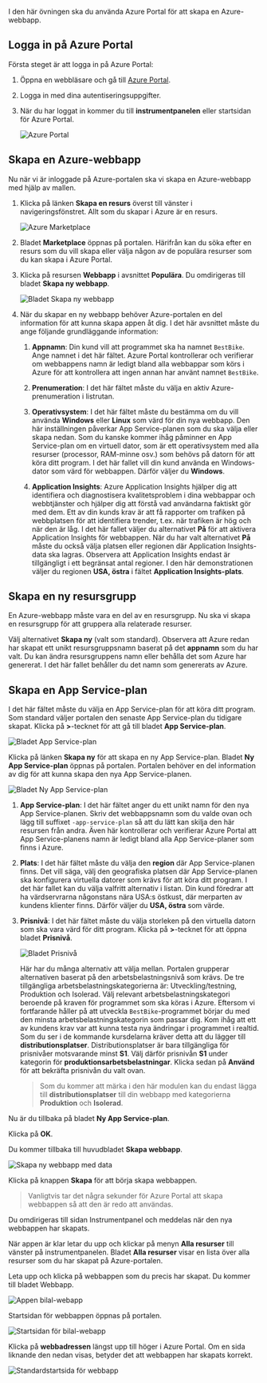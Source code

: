 I den här övningen ska du använda Azure Portal för att skapa en Azure-webbapp.

## <a name="log-in-to-the-azure-portal"></a>Logga in på Azure Portal

Första steget är att logga in på Azure Portal:

1. Öppna en webbläsare och gå till [Azure Portal](https://portal.azure.com).

1. Logga in med dina autentiseringsuppgifter.

1. När du har loggat in kommer du till **instrumentpanelen** eller startsidan för Azure Portal.

    ![Azure Portal](../media-draft/3-azure-portal.PNG)

## <a name="create-an-azure-web-app"></a>Skapa en Azure-webbapp

Nu när vi är inloggade på Azure-portalen ska vi skapa en Azure-webbapp med hjälp av mallen.

1. Klicka på länken **Skapa en resurs** överst till vänster i navigeringsfönstret. Allt som du skapar i Azure är en resurs.

    ![Azure Marketplace](../media-draft/3-market-place.PNG)

1. Bladet **Marketplace** öppnas på portalen. Härifrån kan du söka efter en resurs som du vill skapa eller välja någon av de populära resurser som du kan skapa i Azure Portal.

1. Klicka på resursen **Webbapp** i avsnittet **Populära**. Du omdirigeras till bladet **Skapa ny webbapp**.

    ![Bladet Skapa ny webbapp](../media-draft/3-create-new-web-app-page.PNG)

1. När du skapar en ny webbapp behöver Azure-portalen en del information för att kunna skapa appen åt dig. I det här avsnittet måste du ange följande grundläggande information:

    1. **Appnamn**: Din kund vill att programmet ska ha namnet `BestBike`. Ange namnet i det här fältet. Azure Portal kontrollerar och verifierar om webbappens namn är ledigt bland alla webbappar som körs i Azure för att kontrollera att ingen annan har använt namnet `BestBike`.

    1. **Prenumeration**: I det här fältet måste du välja en aktiv Azure-prenumeration i listrutan.

    1. **Operativsystem**: I det här fältet måste du bestämma om du vill använda **Windows** eller **Linux** som värd för din nya webbapp. Den här inställningen påverkar App Service-planen som du ska välja eller skapa nedan. Som du kanske kommer ihåg påminner en App Service-plan om en virtuell dator, som är ett operativsystem med alla resurser (processor, RAM-minne osv.) som behövs på datorn för att köra ditt program. I det här fallet vill din kund använda en Windows-dator som värd för webbappen. Därför väljer du **Windows**.

    1. **Application Insights**: Azure Application Insights hjälper dig att identifiera och diagnostisera kvalitetsproblem i dina webbappar och webbtjänster och hjälper dig att förstå vad användarna faktiskt gör med dem. Ett av din kunds krav är att få rapporter om trafiken på webbplatsen för att identifiera trender, t.ex. när trafiken är hög och när den är låg. I det här fallet väljer du alternativet **På** för att aktivera Application Insights för webbappen. När du har valt alternativet **På** måste du också välja platsen eller regionen där Application Insights-data ska lagras. Observera att Application Insights endast är tillgängligt i ett begränsat antal regioner. I den här demonstrationen väljer du regionen **USA, östra** i fältet **Application Insights-plats**.

## <a name="create-a-new-resource-group"></a>Skapa en ny resursgrupp

En Azure-webbapp måste vara en del av en resursgrupp. Nu ska vi skapa en resursgrupp för att gruppera alla relaterade resurser.

Välj alternativet **Skapa ny** (valt som standard). Observera att Azure redan har skapat ett unikt resursgruppsnamn baserat på det **appnamn** som du har valt. Du kan ändra resursgruppens namn eller behålla det som Azure har genererat. I det här fallet behåller du det namn som genererats av Azure.

## <a name="create-an-app-service-plan"></a>Skapa en App Service-plan

I det här fältet måste du välja en App Service-plan för att köra ditt program. Som standard väljer portalen den senaste App Service-plan du tidigare skapat. Klicka på **>**-tecknet för att gå till bladet **App Service-plan**.

![Bladet App Service-plan](../media-draft/3-create-app-service-plan.PNG)

Klicka på länken **Skapa ny** för att skapa en ny App Service-plan. Bladet **Ny App Service-plan** öppnas på portalen. Portalen behöver en del information av dig för att kunna skapa den nya App Service-planen.

![Bladet Ny App Service-plan](../media-draft/3-new-app-service-plan.PNG)

1. **App Service-plan**: I det här fältet anger du ett unikt namn för den nya App Service-planen. Skriv det webbappsnamn som du valde ovan och lägg till suffixet `-app-service-plan` så att du lätt kan skilja den här resursen från andra. Även här kontrollerar och verifierar Azure Portal att App Service-planens namn är ledigt bland alla App Service-planer som finns i Azure.

1. **Plats**: I det här fältet måste du välja den **region** där App Service-planen finns. Det vill säga, välj den geografiska platsen där App Service-planen ska konfigurera virtuella datorer som krävs för att köra ditt program. I det här fallet kan du välja valfritt alternativ i listan. Din kund föredrar att ha värdservrarna någonstans nära USA:s östkust, där merparten av kundens klienter finns. Därför väljer du **USA, östra** som värde.

1. **Prisnivå**: I det här fältet måste du välja storleken på den virtuella datorn som ska vara värd för ditt program. Klicka på **>**-tecknet för att öppna bladet **Prisnivå**.

    ![Bladet Prisnivå](../media-draft/3-pricing-tier-blade.PNG)

    Här har du många alternativ att välja mellan. Portalen grupperar alternativen baserat på den arbetsbelastningsnivå som krävs. De tre tillgängliga arbetsbelastningskategorierna är: Utveckling/testning, Produktion och Isolerad. Välj relevant arbetsbelastningskategori beroende på kraven för programmet som ska köras i Azure. Eftersom vi fortfarande håller på att utveckla `BestBike`-programmet börjar du med den minsta arbetsbelastningskategorin som passar dig. Kom ihåg att ett av kundens krav var att kunna testa nya ändringar i programmet i realtid. Som du ser i de kommande kursdelarna kräver detta att du lägger till **distributionsplatser**. Distributionsplatser är bara tillgängliga för prisnivåer motsvarande minst **S1**. Välj därför prisnivån **S1** under kategorin för **produktionsarbetsbelastningar**. Klicka sedan på **Använd** för att bekräfta prisnivån du valt ovan.

    > Som du kommer att märka i den här modulen kan du endast lägga till **distributionsplatser** till din webbapp med kategorierna **Produktion** och **Isolerad**.

Nu är du tillbaka på bladet **Ny App Service-plan**.

Klicka på **OK**.

Du kommer tillbaka till huvudbladet **Skapa webbapp**.

![Skapa ny webbapp med data](../media-draft/3-new-web-app-with-data.PNG)

Klicka på knappen **Skapa** för att börja skapa webbappen.

> Vanligtvis tar det några sekunder för Azure Portal att skapa webbappen så att den är redo att användas.

Du omdirigeras till sidan Instrumentpanel och meddelas när den nya webbappen har skapats.

När appen är klar letar du upp och klickar på menyn **Alla resurser** till vänster på instrumentpanelen. Bladet **Alla resurser** visar en lista över alla resurser som du har skapat på Azure-portalen.

Leta upp och klicka på webbappen som du precis har skapat. Du kommer till bladet Webbapp.

![Appen bilal-webapp](../media-draft/3-web-app.PNG)

Startsidan för webbappen öppnas på portalen.

![Startsidan för bilal-webapp](../media-draft/3-web-app-home.PNG)

Klicka på **webbadressen** längst upp till höger i Azure Portal. Om en sida liknande den nedan visas, betyder det att webbappen har skapats korrekt.

![Standardstartsida för webbapp](../media-draft/3-default-home-page.PNG)
